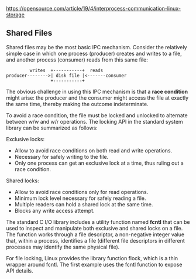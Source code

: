 https://opensource.com/article/19/4/interprocess-communication-linux-storage

## Shared Files
Shared files may be the most basic IPC mechanism.
Consider the relatively simple case in which one process (producer) creates and writes to a file, and another process (consumer) reads from this same file:
```
         writes  +-----------+  reads
producer-------->| disk file |<-------consumer
                 +-----------+
```

The obvious challenge in using this IPC mechanism is that a **race condition** might arise: the producer and the consumer might access the file at exactly the same time, thereby making the outcome indeterminate.

To avoid a race condition, the file must be locked and unlocked to alternate between w/w and w/r operations.
The locking API in the standard system library can be summarized as follows:

Exclusive locks:
- Allow to avoid race conditions on both read and write operations.
- Necessary for safely writing to the file.
- Only one process can get an exclusive lock at a time, thus ruling out a race condition.

Shared locks:
- Allow to avoid race conditions only for read operations.
- Minimum lock level necessary for safely reading a file.
- Multiple readers can hold a shared lock at the same time.
- Blocks any write access attempt.

The standard C I/O library includes a utility function named **fcntl** that can be used to inspect and manipulate both exclusive and shared locks on a file. The function works through a file descriptor, a non-negative integer value that, within a process, identifies a file (different file descriptors in different processes may identify the same physical file).

For file locking, Linux provides the library function flock, which is a thin wrapper around fcntl. The first example uses the fcntl function to expose API details.

